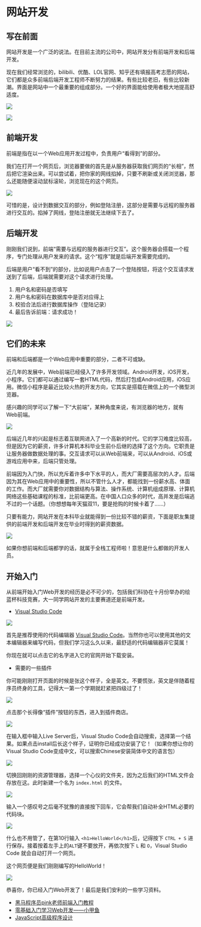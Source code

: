 # 网站开发

## 写在前面

网站开发是一个广泛的说法。在目前主流的公司中，网站开发分有前端开发和后端开发。

现在我们经常浏览的，bilibili、优酷、LOL官网、知乎还有填报高考志愿的网站，它们都是众多前端后端开发工程师不断努力的结果。有些比较老旧，有些比较新潮。界面是网站中一个最重要的组成部分。一个好的界面能给使用者极大地提高舒适度。

![](https://hello-kexie.obs.ap-southeast-1.myhuaweicloud.com/docs/introduction/image/md/web/zhihu.png)

![](https://hello-kexie.obs.ap-southeast-1.myhuaweicloud.com/docs/introduction/image/md/web/bilibili.png)

## 前端开发

前端是指在以一个Web应用开发过程中，负责用户“看得到”的部分。

我们在打开一个网页后，浏览器要做的首先是从服务器获取我们网页的“长相”，然后把它渲染出来。可以尝试着，把你家的网线掐掉，只要不刷新或关闭浏览器，那么还能随便滚动鼠标滚轮，浏览现在的这个网页。

![](https://hello-kexie.obs.ap-southeast-1.myhuaweicloud.com/docs/introduction/image/md/web/frontend.png)

可惜的是，设计到数据交互的部分，例如登陆注册，这部分是需要与远程的服务器进行交互的。掐掉了网线，登陆注册就无法继续下去了。

## 后端开发

刚刚我们说到，前端“需要与远程的服务器进行交互”。这个服务器会搭载一个程序，专门处理从用户发来的请求。这个“程序”就是后端开发需要完成的。

后端是用户“看不到”的部分，比如说用户点击了一个登陆按钮，将这个交互请求发送到了后端，后端就需要对这个请求进行处理。

1. 用户名和密码是否填写
2. 用户名和密码在数据库中是否对应得上
3. 校验合法后进行数据库操作（登陆记录）
4. 最后告诉前端：请求成功！

![](https://hello-kexie.obs.ap-southeast-1.myhuaweicloud.com/docs/introduction/image/md/web/server.png)

## 它们的未来

前端和后端都是一个Web应用中重要的部分，二者不可或缺。

近几年的发展中，Web前端已经侵入了许多开发领域。Android开发，iOS开发，小程序。它们都可以通过编写一套HTML代码，然后打包成Android应用，iOS应用。微信小程序是最近比较火热的开发方向，它其实是搭载在微信上的一个微型浏览器。

感兴趣的同学可以了解一下“大前端”，某种角度来说，有浏览器的地方，就有Web前端。

![](https://hello-kexie.obs.ap-southeast-1.myhuaweicloud.com/docs/introduction/image/md/web/afraid.png)

后端近几年的兴起是标志着互联网进入了一个高新的时代。它的学习难度比较高，但是因为它的薪资，许多计算机本科毕业生前仆后继的选择了这个方向。它职责是让服务器做数据处理的事。交互请求可以从Web前端来，可以从Android、iOS或游戏应用中来，后端只管处理。

前端因为入门快，所以充斥着许多中下水平的人，而大厂需要高层次的人才。后端因为其在Web应用中的重要性，所以不管什么人才，都能找到一份薪水高、体面的工作。而大厂就需要你对数据结构与算法、操作系统、计算机组成原理、计算机网络这些基础课程的标准，比前端更高。在中国人口众多的时代，高并发是后端逃不过的一个话题。（你想想每年天猫双11，要是抢购的时候卡着了......）

只要有能力，网站开发在本科毕业就能得到一份比较不错的薪资，下面是职友集提供的前端开发和后端开发在毕业时得到的薪资数据。

![](https://hello-kexie.obs.ap-southeast-1.myhuaweicloud.com/docs/introduction/image/md/web/websalary.png)

如果你想前端和后端都学的话，就属于全栈工程师啦！意思是什么都做的开发人员。

## 开始入门

从前端开始入门Web开发的经历是必不可少的，包括我们科协在十月份举办的绘蓝杯科技竞赛，大一同学网站开发的主要赛道还是前端开发。

* [Visual Studio Code](https://code.visualstudio.com/)

![](https://hello-kexie.obs.ap-southeast-1.myhuaweicloud.com/docs/introduction/image/md/web/vscode.png)

首先是推荐使用的代码编辑器 [Visual Studio Code](https://code.visualstudio.com/)。当然你也可以使用其他的文本编辑器来编写代码，但我们学习这么久以来，最舒适的代码编辑器非它莫属！

你现在就可以点击它的名字进入它的官网开始下载安装。

* 需要的一些插件

你可能刚刚打开页面的时候是张这个样子，全是英文。不要慌张，英文是伴随着程序员终身的工具，记得大一第一个学期就赶紧把四级过了！

![](https://hello-kexie.obs.ap-southeast-1.myhuaweicloud.com/docs/introduction/image/md/web/helloworld.png)

点击那个长得像“插件”按钮的东西，进入到插件商店。

![](https://hello-kexie.obs.ap-southeast-1.myhuaweicloud.com/docs/introduction/image/md/web/extensions.png)

在输入框中输入Live Server后，Visual Studio Code会自动搜索，选择第一个结果。如果点击install后长这个样子，证明你已经成功安装了它！（如果你想让你的Visual Studio Code变成中文，可以搜索Chinese安装简体中文的语言包）

![](https://hello-kexie.obs.ap-southeast-1.myhuaweicloud.com/docs/introduction/image/md/web/liveserver.png)

切换回刚刚的资源管理器，选择一个心仪的文件夹，因为之后我们的HTML文件会存放在这。此时新建一个名为 `index.html` 的文件。

![](https://hello-kexie.obs.ap-southeast-1.myhuaweicloud.com/docs/introduction/image/md/web/new.png)

输入一个感叹号之后毫不犹豫的直接按下回车，它会帮我们自动补全HTML必要的代码块。

![](https://hello-kexie.obs.ap-southeast-1.myhuaweicloud.com/docs/introduction/image/md/web/enter.gif)

什么也不用管了，在第10行输入 `<h1>HelloWorld</h1>`后，记得按下 `CTRL + S` 进行保存。接着按着左手上的`ALT`键不要放开，再依次按下 `L` 和 `O`，Visual Studio Code 就会自动打开一个网页。

这个网页便是我们刚刚编写的HelloWorld！

![](https://hello-kexie.obs.ap-southeast-1.myhuaweicloud.com/docs/introduction/image/md/web/final.gif)

恭喜你，你已经入门Web开发了！最后是我们安利的一些学习资料。

* [黑马程序员pink老师前端入门教程](https://www.bilibili.com/video/BV14J4114768?from=search&seid=698288568719527235)
* [零基础入门学习Web开发——小甲鱼](https://www.bilibili.com/video/BV1QW411N762?from=search&seid=16324558806287651922)
* [JavaScript高级程序设计](http://product.dangdang.com/29120617.html)